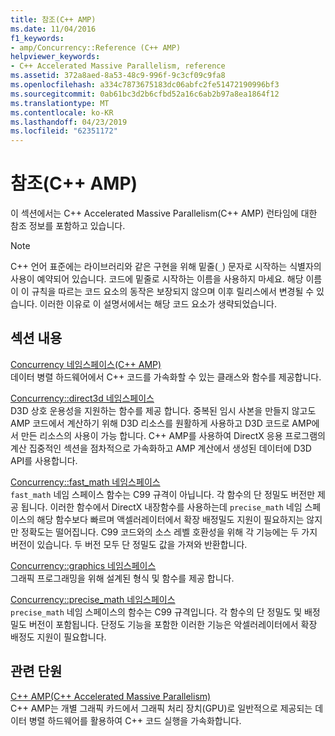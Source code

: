 ```yaml
---
title: 참조(C++ AMP)
ms.date: 11/04/2016
f1_keywords:
- amp/Concurrency::Reference (C++ AMP)
helpviewer_keywords:
- C++ Accelerated Massive Parallelism, reference
ms.assetid: 372a8aed-8a53-48c9-996f-9c3cf09c9fa8
ms.openlocfilehash: a334c7873675183dc06abfc2fe51472190996bf3
ms.sourcegitcommit: 0ab61bc3d2b6cfbd52a16c6ab2b97a8ea1864f12
ms.translationtype: MT
ms.contentlocale: ko-KR
ms.lasthandoff: 04/23/2019
ms.locfileid: "62351172"
---
```

# <a name="reference-c-amp"></a>참조(C++ AMP)

이 섹션에서는 C++ Accelerated Massive Parallelism(C++ AMP) 런타임에 대한 참조 정보를 포함하고 있습니다.

> [!NOTE]
>  C++ 언어 표준에는 라이브러리와 같은 구현을 위해 밑줄(`_`) 문자로 시작하는 식별자의 사용이 예약되어 있습니다. 코드에 밑줄로 시작하는 이름을 사용하지 마세요. 해당 이름이 이 규칙을 따르는 코드 요소의 동작은 보장되지 않으며 이후 릴리스에서 변경될 수 있습니다. 이러한 이유로 이 설명서에서는 해당 코드 요소가 생략되었습니다.

## <a name="in-this-section"></a>섹션 내용

[Concurrency 네임스페이스(C++ AMP)](concurrency-namespace-cpp-amp.md)<br/>
데이터 병렬 하드웨어에서 C++ 코드를 가속화할 수 있는 클래스와 함수를 제공합니다.

[Concurrency::direct3d 네임스페이스](concurrency-direct3d-namespace.md)<br/>
D3D 상호 운용성을 지원하는 함수를 제공 합니다. 중복된 임시 사본을 만들지 않고도 AMP 코드에서 계산하기 위해 D3D 리소스를 원활하게 사용하고 D3D 코드로 AMP에서 만든 리소스의 사용이 가능 합니다. C++ AMP를 사용하여 DirectX 응용 프로그램의 계산 집중적인 섹션을 점차적으로 가속화하고 AMP 계산에서 생성된 데이터에 D3D API를 사용합니다.

[Concurrency::fast_math 네임스페이스](concurrency-fast-math-namespace.md)<br/>
`fast_math` 네임 스페이스 함수는 C99 규격이 아닙니다. 각 함수의 단 정밀도 버전만 제공 됩니다. 이러한 함수에서 DirectX 내장함수를 사용하는데 `precise_math` 네임 스페이스의 해당 함수보다 빠르며 액셀러레이터에서 확장 배정밀도 지원이 필요하지는 않지만 정확도는 떨어집니다. C99 코드와의 소스 레벨 호환성을 위해 각 기능에는 두 가지 버전이 있습니다. 두 버전 모두 단 정밀도 값을 가져와 반환합니다.

[Concurrency::graphics 네임스페이스](concurrency-graphics-namespace.md)<br/>
그래픽 프로그래밍을 위해 설계된 형식 및 함수를 제공 합니다.

[Concurrency::precise_math 네임스페이스](concurrency-precise-math-namespace.md)<br/>
`precise_math` 네임 스페이스의 함수는 C99 규격입니다. 각 함수의 단 정밀도 및 배정밀도 버전이 포함됩니다. 단정도 기능을 포함한 이러한 기능은 악셀러레이터에서 확장 배정도 지원이 필요합니다.

## <a name="related-sections"></a>관련 단원

[C++ AMP(C++ Accelerated Massive Parallelism)](../../../parallel/amp/cpp-amp-cpp-accelerated-massive-parallelism.md)<br/>
C++ AMP는 개별 그래픽 카드에서 그래픽 처리 장치(GPU)로 일반적으로 제공되는 데이터 병렬 하드웨어를 활용하여 C++ 코드 실행을 가속화합니다.
